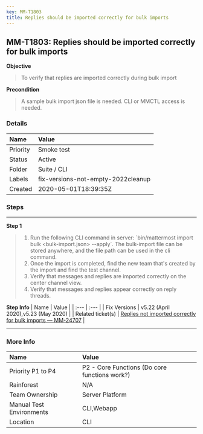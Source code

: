 ```yaml
---
key: MM-T1803
title: Replies should be imported correctly for bulk imports
---
```


## MM-T1803: Replies should be imported correctly for bulk imports

**Objective**

> <article>To verify that replies are imported correctly during bulk import&nbsp;</article>

**Precondition**

> <article>A sample bulk import json file is needed. CLI or MMCTL access is needed.</article>

### Details

| Name     | Value                              |
| :------- | :--------------------------------- |
| Priority | Smoke test                         |
| Status   | Active                             |
| Folder   | Suite / CLI                        |
| Labels   | fix-versions-not-empty-2022cleanup |
| Created  | 2020-05-01T18:39:35Z               |

### Steps

<hr/>

**Step 1**

> <article><ol><li>Run the following CLI command in server: `bin/mattermost import bulk &lt;bulk-import.json&gt; --apply`. The bulk-import file can be stored anywhere, and the file path can be used in the cli command.</li><li>Once the import is completed, find the new team that's created by the import and find the test channel.</li><li>Verify that messages and replies are imported correctly on the center channel view.</li><li>Verify that messages and replies appear correctly on reply threads.</li></ol></article>

**Step Info**
| Name | Value |
| :--- | :--- |
| Fix Versions | v5.22 (April 2020),v5.23 (May 2020) |
| Related ticket(s) | <a href="https://mattermost.atlassian.net/browse/MM-24707">Replies not imported correctly for bulk imports — MM-24707</a> |

<hr/>

### More Info

| Name                     | Value                                         |
| :----------------------- | :-------------------------------------------- |
| Priority P1 to P4        | P2 - Core Functions (Do core functions work?) |
| Rainforest               | N/A                                           |
| Team Ownership           | Server Platform                               |
| Manual Test Environments | CLI,Webapp                                    |
| Location                 | CLI                                           |
